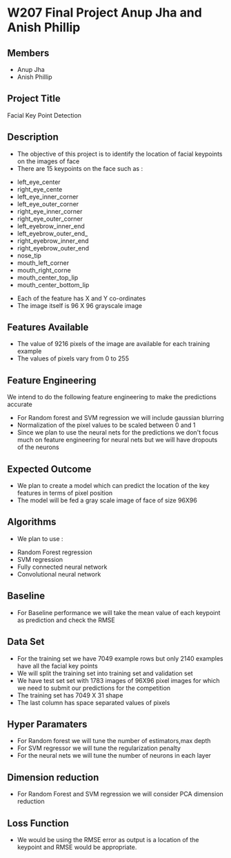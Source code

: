 # W207 Final Project Anup Jha and Anish Phillip

## Members
* Anup Jha
* Anish Phillip
## Project Title 
Facial Key Point Detection

## Description
* The objective of this project is to identify the location of facial keypoints on the images of face  
* There are 15 keypoints on the face such as :
- left_eye_center
- right_eye_cente
- left_eye_inner_corner
- left_eye_outer_corner
- right_eye_inner_corner
- right_eye_outer_corner
- left_eyebrow_inner_end
- left_eyebrow_outer_end_
- right_eyebrow_inner_end
- right_eyebrow_outer_end
- nose_tip
- mouth_left_corner
- mouth_right_corne
- mouth_center_top_lip
- mouth_center_bottom_lip
* Each of the feature has X and Y co-ordinates 
* The image itself is 96 X 96 grayscale image 
 
## Features Available 
* The value of 9216 pixels of the image are available for each training example 
* The values of pixels vary from 0 to 255 

## Feature Engineering 
We intend to do the following feature engineering to make the predictions accurate
 * For Random forest and SVM regression we will include gaussian blurring 
 * Normalization of the pixel values to be scaled between 0 and 1 
 * Since we plan to use the neural nets for the predictions we don't focus much on feature engineering for neural nets but we will have dropouts of the neurons

## Expected Outcome
  * We plan to create a model which can predict the location of the key features in terms of pixel position 
  * The model will be fed a gray scale image of face of size 96X96 

## Algorithms    
  *  We plan to use :  
  - Random Forest regression
  - SVM regression
  - Fully connected neural network 
  - Convolutional neural network 

## Baseline 
 * For Baseline performance we will take the mean value of each keypoint as prediction and check the RMSE
    
## Data Set 
  * For the training set we have 7049 example rows but only 2140 examples have all the facial key points 
  * We will split the training set into training set and validation set
  * We have test set set with 1783 images of 96X96 pixel images for which we need to submit our predictions for the competition
  * The training set has 7049 X 31 shape
  * The last column has space separated values of pixels
    
## Hyper Paramaters 
  * For Random forest we will tune the number of estimators,max depth
  * For SVM regressor we will tune the regularization penalty 
  * For the neural nets we will tune the number of neurons in each layer 
  
## Dimension reduction 
 * For Random Forest and SVM regression we will consider PCA dimension reduction 

## Loss Function 
 * We would be using the RMSE error as output is a location of the keypoint and RMSE would be appropriate.
 
 
